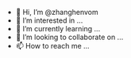 - 👋 Hi, I’m @zhanghenvom
- 👀 I’m interested in ...
- 🌱 I’m currently learning ...
- 💞️ I’m looking to collaborate on ...
- 📫 How to reach me ...

<!---
zhanghenvom/zhanghenvom is a ✨ special ✨ repository because its `README.md` (this file) appears on your GitHub profile.
You can click the Preview link to take a look at your changes.
--->
